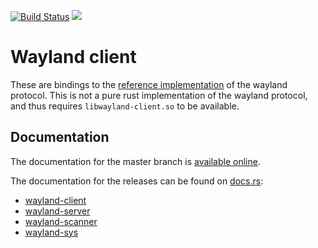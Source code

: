 [![Build Status](https://travis-ci.org/vberger/wayland-client-rs.svg?branch=master)](https://travis-ci.org/vberger/wayland-client-rs)
[![](http://meritbadge.herokuapp.com/wayland-client)](https://crates.io/crates/wayland-client)

# Wayland client

These are bindings to the [reference implementation](http://wayland.freedesktop.org/)
of the wayland protocol. This is not a pure rust implementation of the wayland
protocol, and thus requires `libwayland-client.so` to be available.

## Documentation

The documentation for the master branch is [available online](https://vberger.github.io/wayland-client-rs/wayland_client/).

The documentation for the releases can be found on [docs.rs](https://docs.rs/):

 - [wayland-client](https://docs.rs/wayland-client/)
 - [wayland-server](https://docs.rs/wayland-server/)
 - [wayland-scanner](https://docs.rs/wayland-scanner/)
 - [wayland-sys](https://docs.rs/wayland-sys/)


